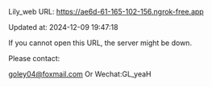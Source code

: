 Lily_web URL: https://ae6d-61-165-102-156.ngrok-free.app

Updated at: 2024-12-09 19:47:18

If you cannot open this URL, the server might be down.

Please contact: 

goley04@foxmail.com Or Wechat:GL_yeaH